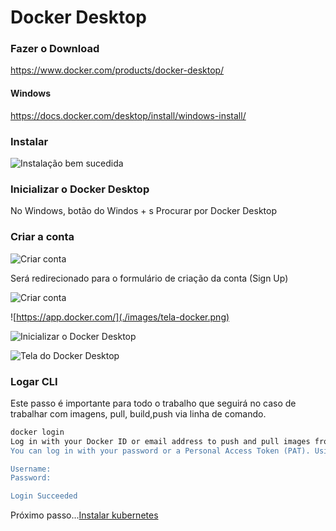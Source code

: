 # Docker Desktop

### Fazer o Download
https://www.docker.com/products/docker-desktop/

#### Windows
https://docs.docker.com/desktop/install/windows-install/

### Instalar

![Instalação bem sucedida](./images/install.png)

### Inicializar o Docker Desktop 

No Windows, botão do Windos + s
Procurar por Docker Desktop

### Criar a conta

![Criar conta](./images/criar-conta.png)

Será redirecionado para o formulário de criação da conta (Sign Up)

![Criar conta](./images/creat-count.png)

![https://app.docker.com/](./images/tela-docker.png)

![Inicializar o Docker Desktop](./images/docker-desktop.png)

![Tela do Docker Desktop](./images/final.png)

### Logar CLI

Este passo é importante para todo o trabalho que seguirá no caso de trabalhar com imagens, pull, build,push via linha de comando. 

```bash
docker login
Log in with your Docker ID or email address to push and pull images from Docker Hub. If you don't have a Docker ID, head over to https://hub.docker.com/ to create one.
You can log in with your password or a Personal Access Token (PAT). Using a limited-scope PAT grants better security and is required for organizations using SSO. Learn more at https://docs.docker.com/go/access-tokens/

Username:
Password:

Login Succeeded
```

Próximo passo...[Instalar kubernetes](kubernetes.md)
